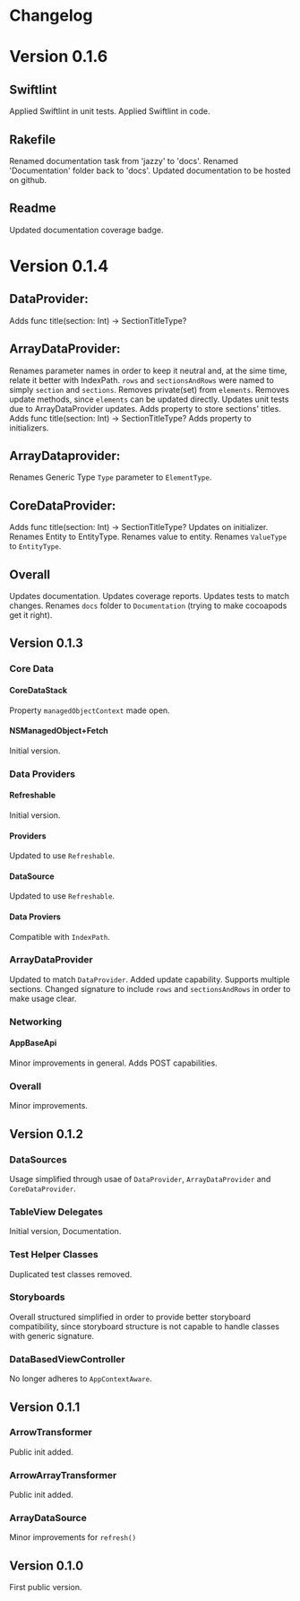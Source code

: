# Changelog #

# Version 0.1.6 #
## Swiftlint ##
Applied Swiftlint in unit tests.
Applied Swiftlint in code.

## Rakefile ##
Renamed documentation task from 'jazzy' to 'docs'.
Renamed 'Documentation' folder back to 'docs'.
Updated documentation to be hosted on github.

## Readme ##
Updated documentation coverage badge.


# Version 0.1.4 #
## DataProvider: ##
Adds func title(section: Int) -> SectionTitleType?

## ArrayDataProvider: ##
Renames parameter names in order to keep it neutral and, at the sime time, relate it better with IndexPath. `rows` and `sectionsAndRows` were named to simply `section` and `sections`.
Removes private(set) from `elements`.
Removes update methods, since `elements` can be updated directly.
Updates unit tests due to ArrayDataProvider updates.
Adds property to store sections' titles.
Adds func title(section: Int) -> SectionTitleType?
Adds property to initializers.

## ArrayDataprovider: ##
Renames Generic Type `Type` parameter to `ElementType`.

## CoreDataProvider: ##
Adds func title(section: Int) -> SectionTitleType?
Updates on initializer.
Renames Entity to EntityType.
Renames value to entity.
Renames `ValueType` to `EntityType`.

## Overall ##
Updates documentation.
Updates coverage reports.
Updates tests to match changes.
Renames `docs` folder to `Documentation` (trying to make cocoapods get it right).


## Version 0.1.3 ##
### Core Data ###
#### CoreDataStack ####
Property `managedObjectContext` made open.

#### NSManagedObject+Fetch ####
Initial version.


### Data Providers ###
#### Refreshable ####
Initial version.

#### Providers ####
Updated to use `Refreshable`.

#### DataSource ####
Updated to use `Refreshable`.

#### Data Proviers ####
Compatible with `IndexPath`.


### ArrayDataProvider ###
Updated to match `DataProvider`.
Added update capability.
Supports multiple sections.
Changed signature to include `rows` and `sectionsAndRows` in order to make usage clear.


### Networking ###
#### AppBaseApi ####
Minor improvements in general.
Adds POST capabilities.


### Overall ###
Minor improvements.


## Version 0.1.2 ##
### DataSources ###
Usage simplified through usae of `DataProvider`, `ArrayDataProvider` and `CoreDataProvider`.

### TableView Delegates ###
Initial version,
Documentation.

### Test Helper Classes ###
Duplicated test classes removed.


### Storyboards ###
Overall structured simplified in order to provide better storyboard compatibility, since storyboard structure is not capable to handle classes with generic signature.

### DataBasedViewController ###
No longer adheres to `AppContextAware`.


## Version 0.1.1 ##
### ArrowTransformer ###
Public init added.

### ArrowArrayTransformer ###
Public init added.

### ArrayDataSource ###
Minor improvements for `refresh()`


## Version 0.1.0 ##
First public version.
